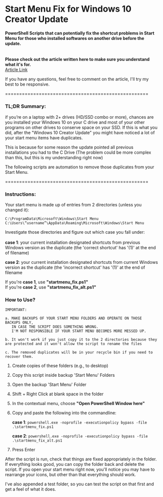 # Start Menu Fix for Windows 10 Creator Update
#### PowerShell Scripts that can potentially fix the shortcut problems in Start Menu for those who installed softwares on another drive before the update.
\
**Please check out the article written here to make sure you understand what it's for.**  
[Article Link](#)

If you have any questions, feel free to comment on the article, I'll try my best to be responsive.

===================================================

### TL;DR Summary:

if you’re on a laptop with 2+ drives (HD/SSD combo or more), chances are you installed your Windows 10 on your C drive and most of your other programs on other drives to conserve space on your SSD. If this is what you did, after the "Windows 10 Creator Update" you might have noticed a lot of your start menu items have duplicates.

This is because for some reason the update pointed all previous installations you had to the C Drive
(The problem could be more complex than this, but this is my understanding right now)

The following scripts are automation to remove those duplicates from your Start Menu.

===================================================

### Instructions:

Your start menu is made up of entries from 2 directories (unless you changed it):

`C:\ProgramData\Microsoft\Windows\Start Menu`  
`C:\Users\“username”\AppData\Roaming\Microsoft\Windows\Start Menu`

Investigate those directories and figure out which case you fall under:  
\
**case 1**: your current installation designated shortcuts from previous Windows version as the duplicate (the 'correct shortcut' has '(1)' at the end of filename)  

**case 2**: your current installation designated shortcuts from current Windows version as the duplicate (the 'incorrect shortcut' has '(1)' at the end of filename

If you're **case 1**, use **"startmenu_fix.ps1"**  
If you're **case 2**, use **"startmenu_fix_alt.ps1"**


### How to Use?

    IMPORTANT:

    a. MAKE BACKUPS OF YOUR START MENU FOLDERS AND OPERATE ON THOSE BACKUPS ONLY,
       IN CASE THE SCRIPT DOES SOMETHING WRONG.
       I'M NOT RESPONSIBLE IF YOUR START MENU BECOMES MORE MESSED UP.
    
    b. It won't work if you just copy it to the 2 directories because they are protected and it won't allow the script to rename the files
    
    c. The removed duplicates will be in your recycle bin if you need to recover them.
     
1) Create copies of these folders (e.g., to desktop)
2) Copy this script inside backup 'Start Menu' Folders
3) Open the backup 'Start Menu' Folder
4) Shift + Right Click at blank space in the folder
5) In the contextual menu, choose **"Open PowerShell Window here"**
6) Copy and paste the following into the commandline:

    **case 1**: `powershell.exe -noprofile -executionpolicy bypass -file .\startmenu_fix.ps1`

    **case 2**: `powershell.exe -noprofile -executionpolicy bypass -file .\startmenu_fix_alt.ps1`
     
7) Press Enter

After the script is run, check that things are fixed appropriately in the folder.  
If everything looks good, you can copy the folder back and delete the script.
If you open your start menu right now, you'll notice you may have to rearrange your icons, but other than that everything should work.

I've also appended a test folder, so you can test the script on that first and get a feel of what it does.